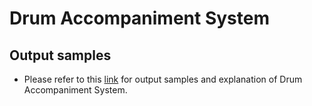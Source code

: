 # Drum Accompaniment System
## Output samples
- Please refer to this [link](https://arash-sadeghi.github.io/MusicAiPage/) for output samples and explanation of Drum Accompaniment System.
